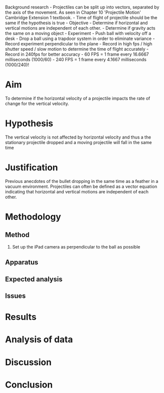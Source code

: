 Background research
		- Projectiles can be split up into vectors, separated by the axis of the movement. As seen in Chapter 10 'Projectile Motion' Cambridge Extension 1 textbook.
		- Time of flight of projectile should be the same if the hypothesis is true
	- Objective
		- Determine if horizontal and vertical motions are independent of each other. 
		- Determine if gravity acts the same on a moving object
	- Experiment
		- Push ball with velocity off a desk
		- Drop a ball using a trapdoor system in order to eliminate variance 
		- Record experiment perpendicular to the plane
		- Record in high fps / high shutter speed / slow motion to determine the time of flight accurately
		- Record in 240fps for better accuracy
			- 60 FPS = 1 frame every 16.6667 milliseconds (1000/60)
			- 240 FPS = 1 frame every 4.1667 milliseconds (1000/240)!

# Aim
To determine if the horizontal velocity of a projectile impacts the rate of change for the vertical velocity.
# Hypothesis
The vertical velocity is not affected by horizontal velocity and thus a the stationary projectile dropped and a moving projectile will fall in the same time

# Justification
Previous anecdotes of the bullet dropping in the same time as a feather in a vacuum environment. Projectiles can often be defined as a vector equation indicating that horizontal and vertical motions are independent of each other.
# Methodology
## Method
1. Set up the iPad camera as perpendicular to the ball as possible
## Apparatus
## Expected analysis
## Issues
# Results
# Analysis of data
# Discussion
# Conclusion